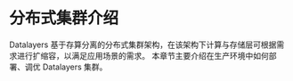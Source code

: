 # 分布式集群介绍

Datalayers 基于存算分离的分布式集群架构，在该架构下计算与存储层可根据需求进行扩缩容，以满足应用场景的需求。
本章节主要介绍在生产环境中如何部署、调优 Datalayers 集群。